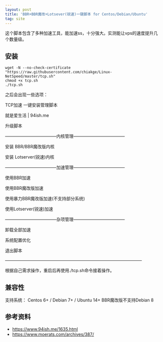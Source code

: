 ```yaml
---
layout: post
title: 'BBR+BBR魔改+Lotsever(锐速)一键脚本 for Centos/Debian/Ubuntu'
tag: site
---
```

这个脚本包含了多种加速工具，能加速ss，十分强大。实测能让vps的速度提升几个数量级。

## 安装

```
wget -N --no-check-certificate "https://raw.githubusercontent.com/chiakge/Linux-NetSpeed/master/tcp.sh"
chmod +x tcp.sh
./tcp.sh
```

之后会出现一些选项：

TCP加速 一键安装管理脚本

 就是爱生活 | 94ish.me   

升级脚本

————————————内核管理————————————

安装 BBR/BBR魔改版内核

安装 Lotserver(锐速)内核

————————————加速管理————————————

使用BBR加速

使用BBR魔改版加速

使用暴力BBR魔改版加速(不支持部分系统)

使用Lotserver(锐速)加速

————————————杂项管理————————————

卸载全部加速

系统配置优化

退出脚本

————————————————————————————————

根据自己需求操作，重启后再使用./tcp.sh命令接着操作。

## 兼容性
支持系统：
Centos 6+ / Debian 7+ / Ubuntu 14+
BBR魔改版不支持Debian 8

## 参考资料

- https://www.94ish.me/1635.html
- https://www.moerats.com/archives/387/
